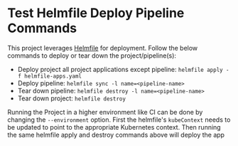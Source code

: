 # Test Helmfile Deploy Pipeline Commands

This project leverages [Helmfile](https://helmfile.readthedocs.io/en/latest/) for deployment. Follow the below commands
to deploy or tear down the project/pipeline(s):

- Deploy project all project applications except pipeline: `helmfile apply -f helmfile-apps.yaml`
- Deploy pipeline: `helmfile sync -l name=<pipeline-name>`
- Tear down pipeline: `helmfile destroy -l name=<pipeline-name>`
- Tear down project: `helmfile destroy`

Running the Project in a higher environment like CI can be done by changing the `--environment` option. First the 
helmfile's `kubeContext` needs to be updated to point to the appropriate Kubernetes context. Then running the same 
helmfile apply and destroy commands above will deploy the app